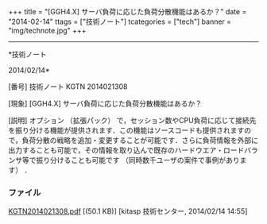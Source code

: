 ﻿+++
title = "[GGH4.X] サーバ負荷に応じた負荷分散機能はあるか？"
date = "2014-02-14"
ttags = ["技術ノート"]
tcategories = ["tech"]
banner = "img/technote.jpg"
+++

-----------------------------------------------------------------------------------------------------------------------------

*技術ノート

2014/02/14*


[番号]
技術ノート KGTN 2014021308

[現象]
[GGH4.X] サーバ負荷に応じた負荷分散機能はあるか？

[説明]
オプション （拡張パック）
で，セッション数やCPU負荷に応じて接続先を振り分ける機能が提供されます．この機能はソースコードも提供されますので，負荷分散の戦略を追加・変更することが可能です．さらに負荷情報を外部に出力することも可能で，その情報を取り込んで既存のハードウエア・ロードバランサ等で振り分けることも可能です
（同時数千ユーザの案件で事例があります） ．


### ファイル

 
 


[KGTN2014021308.pdf](http://techreport.kitasp.net/attachments/download/1576/KGTN2014021308.pdf)
 [(50.1 KB)] [kitasp 技術センター, 2014/02/14
14:55]


 


 


